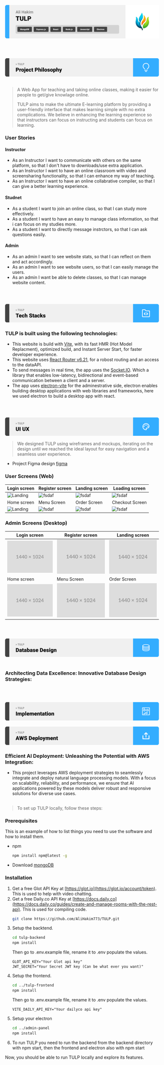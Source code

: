 <img src="./readme/title1.svg"/>

<br><br>

<!-- project philosophy -->
<img src="./readme/title2.svg"/>
<br><br>

> A Web App for teaching and taking online classes, making it easier for people to get/give knowlage online.
>
> TULP aims to make the ultimate E-learning platform by providing a user-friendly interface that makes learning simple with no extra complications. We believe in enhancing the learning experience so that instructors can focus on instructing and students can focus on learning.

### User Stories

#### Instructor

- As an Instructor I want to communicate with others on the same platform, so that I don't have to downloads/use extra application.
- As an Instructor I want to have an online classroom with video and screensharing functionality, so that I can enhance my way of teaching.
- As an Instructor I want to have an online collabrative compiler, so that I can give a better learning experience.

#### Studnet

- As a student I want to join an online class, so that I can study more effectively.
- As a student I want to have an easy to manage class information, so that i can focus on my studies more.
- As a student I want to directly message instrctors, so that I can ask questions easily.

#### Admin

- As an admin I want to see website stats, so that I can reflect on them and act accordingly.
- As an admin I want to see website users, so that I can easily manage the users.
- As an admin I want be able to delete classes, so that I can manage website content.

<br><br>

<!-- Tech Stacks -->
<img src="./readme/title3.svg"/>

### TULP is built using the following technologies:

- This website is build with [Vite](https://vitejs.dev), with its fast HMR (Hot Model Replacment), optimized build, and Instant Server Start, for faster developer experience.
- This website uses [React Router v6.21](https://reactrouter.com/en/6.21.3/start/overview), for a robost routing and an access to the dataAPI.
- To send messages in real time, the app uses the [Socket.IO](https://socket.io). Which a library that enables low-latency, bidirectional and event-based communication between a client and a server.
- The app uses [electron-vite](https://electron-vite.org) for the adminestrative side, electron enables building desktop applications with web libraries and frameworks, here we used electron to build a desktop app with react.

<br><br>

<!-- Implementation -->
<img src="./readme/title4.svg"/>

> We designed TULP using wireframes and mockups, iterating on the design until we reached the ideal layout for easy navigation and a seamless user experience.

- Project Figma design [figma](https://www.figma.com/file/XuTAPH2g4wbANsYssTglXT/Final-Project?type=design&node-id=3%3A3&mode=design&t=oafDRs7DoD5WRtMv-1)

### User Screens (Web)

| Login screen                              | Register screen                         | Landing screen                          | Loading screen                          |
| ----------------------------------------- | --------------------------------------- | --------------------------------------- | --------------------------------------- |
| ![Landing](https://placehold.co/900x1600) | ![fsdaf](https://placehold.co/900x1600) | ![fsdaf](https://placehold.co/900x1600) | ![fsdaf](https://placehold.co/900x1600) |
| Home screen                               | Menu Screen                             | Order Screen                            | Checkout Screen                         |
| ![Landing](https://placehold.co/900x1600) | ![fsdaf](https://placehold.co/900x1600) | ![fsdaf](https://placehold.co/900x1600) | ![fsdaf](https://placehold.co/900x1600) |

### Admin Screens (Desktop)

| Login screen                            | Register screen                       | Landing screen                        |
| --------------------------------------- | ------------------------------------- | ------------------------------------- |
| ![Landing](./readme/demo/1440x1024.png) | ![fsdaf](./readme/demo/1440x1024.png) | ![fsdaf](./readme/demo/1440x1024.png) |
| Home screen                             | Menu Screen                           | Order Screen                          |
| ![Landing](./readme/demo/1440x1024.png) | ![fsdaf](./readme/demo/1440x1024.png) | ![fsdaf](./readme/demo/1440x1024.png) |

<br><br>

<!-- Database Design -->
<img src="./readme/title5.svg"/>
<br><br>

### Architecting Data Excellence: Innovative Database Design Strategies:

<br><br>

<!-- Implementation -->
<img src="./readme/title6.svg"/>
  <br><br>

<!-- AWS Deployment -->
<img src="./readme/title7.svg"/>

### Efficient AI Deployment: Unleashing the Potential with AWS Integration:

- This project leverages AWS deployment strategies to seamlessly integrate and deploy natural language processing models. With a focus on scalability, reliability, and performance, we ensure that AI applications powered by these models deliver robust and responsive solutions for diverse use cases.
  <br><br>

> To set up TULP locally, follow these steps:

### Prerequisites

This is an example of how to list things you need to use the software and how to install them.

- npm
  ```sh
  npm install npm@latest -g
  ```
- Download [mongoDB](https://www.mongodb.com/docs/manual/tutorial/install-mongodb-on-windows/)

### Installation

1. Get a free Glot API Key at [https://glot.io](https://glot.io/account/token). This is used to help with video chatting.
2. Get a free Daily.co API Key at [https://docs.daily.co](https://docs.daily.co/guides/create-and-manage-rooms-with-the-rest-api). This is used for compiling code.
   ```sh
   git clone https://github.com/AliHakim773/TULP.git
   ```
3. Setup the backtend.
   ```sh
   cd tulp-backend
   npm install
   ```
   Then go to .env.example file, rename it to .env populate the values.
   ```.env
   GLOT_API_KEY="Your Glot api key"
   JWT_SECRET="Your Secret JWT key (Can be what ever you want)"
   ```
4. Setup the frontend.
   ```sh
   cd ../tulp-frontend
   npm install
   ```
   Then go to .env.example file, rename it to .env populate the values.
   ```.env
   VITE_DAILY_API_KEY="Your dailyco api key"
   ```
5. Setup your electron
   ```sh
   cd ../admin-panel
   npm install
   ```
6. To run TULP you need to run the backend from the backend directory with npm start, then the frontend and electron also with npm start

Now, you should be able to run TULP locally and explore its features.
